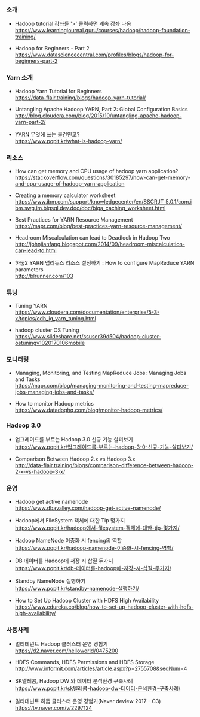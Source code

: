 ### 소개
* Hadoop tutorial 강좌들 '>' 클릭하면 계속 강좌 나옴</br>
https://www.learningjournal.guru/courses/hadoop/hadoop-foundation-training/</br>

* Hadoop for Beginners - Part 2</br>
https://www.datasciencecentral.com/profiles/blogs/hadoop-for-beginners-part-2</br>

### Yarn 소개

* Hadoop Yarn Tutorial for Beginners </br>
https://data-flair.training/blogs/hadoop-yarn-tutorial/ </br>

* Untangling Apache Hadoop YARN, Part 2: Global Configuration Basics </br>
http://blog.cloudera.com/blog/2015/10/untangling-apache-hadoop-yarn-part-2/ </br>

* YARN 무엇에 쓰는 물건인고? </br>
https://www.popit.kr/what-is-hadoop-yarn/ </br>

### 리소스

* How can get memory and CPU usage of hadoop yarn application? </br>
https://stackoverflow.com/questions/30185297/how-can-get-memory-and-cpu-usage-of-hadoop-yarn-application </br>

* Creating a memory calculator worksheet </br>
https://www.ibm.com/support/knowledgecenter/en/SSCRJT_5.0.1/com.ibm.swg.im.bigsql.dev.doc/doc/biga_caching_worksheet.html </br>

* Best Practices for YARN Resource Management </br>
https://mapr.com/blog/best-practices-yarn-resource-management/ </br>

* Headroom Miscalculation can lead to Deadlock in Hadoop Two </br>
http://johnjianfang.blogspot.com/2014/09/headroom-miscalculation-can-lead-to.html </br>

* 하둡2 YARN 맵리듀스 리소스 설정하기 : How to configure MapReduce YARN parameters</br>
http://blrunner.com/103</br>

### 튜닝

* Tuning YARN </br>
https://www.cloudera.com/documentation/enterprise/5-3-x/topics/cdh_ig_yarn_tuning.html </br>

* hadoop cluster OS Tuning </br>
https://www.slideshare.net/ssuser39d504/hadoop-cluster-ostuningv1020170106mobile</br>

### 모니터링 

* Managing, Monitoring, and Testing MapReduce Jobs: Managing Jobs and Tasks </br>
https://mapr.com/blog/managing-monitoring-and-testing-mapreduce-jobs-managing-jobs-and-tasks/ </br>

* How to monitor Hadoop metrics </br>
https://www.datadoghq.com/blog/monitor-hadoop-metrics/ </br>

### Hadoop 3.0 

* 업그레이드를 부르는 Hadoop 3.0 신규 기능 살펴보기 </br>
https://www.popit.kr/업그레이드를-부르는-hadoop-3-0-신규-기능-살펴보기/ </br>

* Comparison Between Hadoop 2.x vs Hadoop 3.x</br>
http://data-flair.training/blogs/comparison-difference-between-hadoop-2-x-vs-hadoop-3-x/</br>

### 운영 

* Hadoop get active namenode </br>
https://www.dbavalley.com/hadoop-get-active-namenode/ </br>

* Hadoop에서 FileSystem 객체에 대한 Tip 몇가지 </br>
https://www.popit.kr/hadoop에서-filesystem-객체에-대한-tip-몇가지/ </br>

* Hadoop NameNode 이중화 시 fencing의 역할 </br>
https://www.popit.kr/hadoop-namenode-이중화-시-fencing-역할/ </br>

* DB 데이터를 Hadoop에 저장 시 삽질 두가지 </br>
https://www.popit.kr/db-데이터를-hadoop에-저장-시-삽질-두가지/ </br>

* Standby NameNode 실행하기 </br>
https://www.popit.kr/standby-namenode-실행하기/ </br>

* How to Set Up Hadoop Cluster with HDFS High Availability</br>
https://www.edureka.co/blog/how-to-set-up-hadoop-cluster-with-hdfs-high-availability/</br>

### 사용사례

* 멀티테넌트 Hadoop 클러스터 운영 경험기 </br>
https://d2.naver.com/helloworld/0475200 </br>

* HDFS Commands, HDFS Permissions and HDFS Storage </br>
http://www.informit.com/articles/article.aspx?p=2755708&seqNum=4 </br>

* SK텔레콤, Hadoop DW 와 데이터 분석환경 구축사례 </br>
https://www.popit.kr/sk텔레콤-hadoop-dw-데이터-분석환경-구축사례/ </br>

* 멀티테넌트 하둡 클러스터 운영 경험기(Naver deview 2017 - C3) </br>
https://tv.naver.com/v/2297124 </br>

